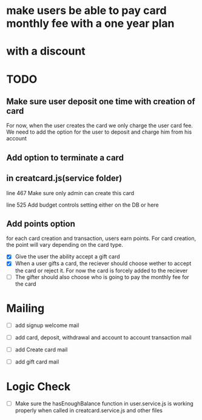 # make users be able to pay card monthly fee with a one year plan
# with a discount

# TODO
## Make sure user deposit one time with creation of card
For now, when the user creates the card we only charge the user card fee. We need to add the option for the user to deposit and charge him from his account

## Add option to terminate a card

## in creatcard.js(service folder)
line 467
Make sure only admin can create this card

line 525
Add budget controls setting
either on the DB or here


## Add points option 
for each card creation and transaction, users earn points. For card creation, the point will vary depending on the card type. 

- [x] Give the user the ability accept a gift card 
- [x] When a user gifts a card, the reciever should choose wether to accept the card or reject it. For now the card is forcely added to the reciever 
- [ ] The gifter should also choose who is going to pay the monthly fee for the card 

# Mailing
- [ ] add signup welcome mail
- [ ] add card, deposit, withdrawal and account to account transaction mail
- [ ] add Create card mail
- [ ] add gift card mail




# Logic Check
- [ ] Make sure the hasEnoughBalance function in user.service.js is working properly when called in creatcard.service.js and other files